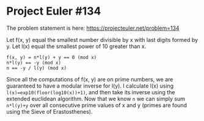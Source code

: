 # Project Euler #134
The problem statement is here: https://projecteuler.net/problem=134

Let f(x, y) equal the smallest number divisible by x with last digits formed by y. Let l(x) equal the smallest power of 10 greater than x. 
```
f(x, y) = n*l(y) + y == 0 (mod x)
n*l(y) == -y (mod x)
n == -y / l(y) (mod x)
```
Since all the computations of f(x, y) are on prime numbers, we are guaranteed to have a modular inverse for l(y). I calculate l(x) using `l(x)=exp10(floor(log10(x))+1)`, and then take its inverse using the extended euclidean algorithm. Now that we know `n` we can simply sum `n*l(y)+y` over all consecutive prime values of x and y (primes are found using the Sieve of Erastosthenes). 